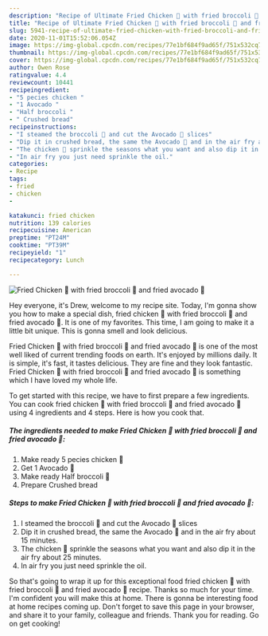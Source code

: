 ```yaml
---
description: "Recipe of Ultimate Fried Chicken 🍗 with fried broccoli 🥦 and fried avocado 🥑"
title: "Recipe of Ultimate Fried Chicken 🍗 with fried broccoli 🥦 and fried avocado 🥑"
slug: 5941-recipe-of-ultimate-fried-chicken-with-fried-broccoli-and-fried-avocado
date: 2020-11-01T15:52:06.054Z
image: https://img-global.cpcdn.com/recipes/77e1bf684f9ad65f/751x532cq70/fried-chicken-🍗-with-fried-broccoli-🥦-and-fried-avocado-🥑-recipe-main-photo.jpg
thumbnail: https://img-global.cpcdn.com/recipes/77e1bf684f9ad65f/751x532cq70/fried-chicken-🍗-with-fried-broccoli-🥦-and-fried-avocado-🥑-recipe-main-photo.jpg
cover: https://img-global.cpcdn.com/recipes/77e1bf684f9ad65f/751x532cq70/fried-chicken-🍗-with-fried-broccoli-🥦-and-fried-avocado-🥑-recipe-main-photo.jpg
author: Owen Rose
ratingvalue: 4.4
reviewcount: 10441
recipeingredient:
- "5 pecies chicken "
- "1 Avocado "
- "Half broccoli "
- " Crushed bread"
recipeinstructions:
- "I steamed the broccoli 🥦 and cut the Avocado 🥑 slices"
- "Dip it in crushed bread, the same the Avocado 🥑 and in the air fry about 15 minutes."
- "The chicken 🐔 sprinkle the seasons what you want and also dip it in the air fry about 25 minutes."
- "In air fry you just need sprinkle the oil."
categories:
- Recipe
tags:
- fried
- chicken
- 

katakunci: fried chicken  
nutrition: 139 calories
recipecuisine: American
preptime: "PT24M"
cooktime: "PT39M"
recipeyield: "1"
recipecategory: Lunch

---
```



![Fried Chicken 🍗 with fried broccoli 🥦 and fried avocado 🥑](https://img-global.cpcdn.com/recipes/77e1bf684f9ad65f/751x532cq70/fried-chicken-🍗-with-fried-broccoli-🥦-and-fried-avocado-🥑-recipe-main-photo.jpg)

Hey everyone, it's Drew, welcome to my recipe site. Today, I'm gonna show you how to make a special dish, fried chicken 🍗 with fried broccoli 🥦 and fried avocado 🥑. It is one of my favorites. This time, I am going to make it a little bit unique. This is gonna smell and look delicious.



Fried Chicken 🍗 with fried broccoli 🥦 and fried avocado 🥑 is one of the most well liked of current trending foods on earth. It's enjoyed by millions daily. It is simple, it's fast, it tastes delicious. They are fine and they look fantastic. Fried Chicken 🍗 with fried broccoli 🥦 and fried avocado 🥑 is something which I have loved my whole life.


To get started with this recipe, we have to first prepare a few ingredients. You can cook fried chicken 🍗 with fried broccoli 🥦 and fried avocado 🥑 using 4 ingredients and 4 steps. Here is how you cook that.

<!--inarticleads1-->

##### The ingredients needed to make Fried Chicken 🍗 with fried broccoli 🥦 and fried avocado 🥑:

1. Make ready 5 pecies chicken 🐔
1. Get 1 Avocado 🥑
1. Make ready Half broccoli 🥦
1. Prepare  Crushed bread




<!--inarticleads2-->

##### Steps to make Fried Chicken 🍗 with fried broccoli 🥦 and fried avocado 🥑:

1. I steamed the broccoli 🥦 and cut the Avocado 🥑 slices
1. Dip it in crushed bread, the same the Avocado 🥑 and in the air fry about 15 minutes.
1. The chicken 🐔 sprinkle the seasons what you want and also dip it in the air fry about 25 minutes.
1. In air fry you just need sprinkle the oil.




So that's going to wrap it up for this exceptional food fried chicken 🍗 with fried broccoli 🥦 and fried avocado 🥑 recipe. Thanks so much for your time. I'm confident you will make this at home. There is gonna be interesting food at home recipes coming up. Don't forget to save this page in your browser, and share it to your family, colleague and friends. Thank you for reading. Go on get cooking!

